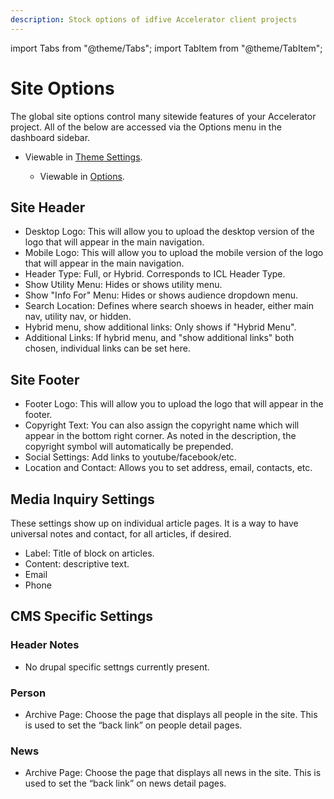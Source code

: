 ```yaml
---
description: Stock options of idfive Accelerator client projects
---
```


import Tabs from "@theme/Tabs";
import TabItem from "@theme/TabItem";

# Site Options

The global site options control many sitewide features of your Accelerator project. All of the below are accessed via the Options menu in the dashboard sidebar.

<Tabs groupId="accelerator-versions">
  <TabItem value="drupal" label="Drupal" default>

- Viewable in [Theme Settings](https://dev-idfive-drupal-accelerator.pantheonsite.io/admin/appearance/settings/idfive_accelerator).

  </TabItem>

  <TabItem value="wp" label="WordPress">

  - Viewable in [Options](https://dev-idfive-accelerator.pantheonsite.io/wp-admin/admin.php?page=acf-options).

  </TabItem>

</Tabs>

## Site Header

- Desktop Logo: This will allow you to upload the desktop version of the logo that will appear in the main navigation.
- Mobile Logo: This will allow you to upload the mobile version of the logo that will appear in the main navigation.
- Header Type: Full, or Hybrid. Corresponds to ICL Header Type.
- Show Utility Menu: Hides or shows utility menu.
- Show "Info For" Menu: Hides or shows audience dropdown menu.
- Search Location: Defines where search shoews in header, either main nav, utility nav, or hidden.
- Hybrid menu, show additional links: Only shows if "Hybrid Menu".
- Additional Links: If hybrid menu, and "show additional links" both chosen, individual links can be set here.

## Site Footer

- Footer Logo: This will allow you to upload the logo that will appear in the footer.
- Copyright Text: You can also assign the copyright name which will appear in the bottom right corner. As noted in the description, the copyright symbol will automatically be prepended.
- Social Settings: Add links to youtube/facebook/etc.
- Location and Contact: Allows you to set address, email, contacts, etc.

## Media Inquiry Settings

These settings show up on individual article pages. It is a way to have universal notes and contact, for all articles, if desired.

- Label: Title of block on articles.
- Content: descriptive text.
- Email
- Phone

## CMS Specific Settings

### Header Notes

<Tabs groupId="accelerator-versions-cms">
  <TabItem value="drupal-cms" label="Drupal" default>

- No drupal specific settngs currently present.

  </TabItem>

  <TabItem value="wp-cms" label="WordPress">

### Person

- Archive Page: Choose the page that displays all people in the site. This is used to set the “back link” on people detail pages.

### News

- Archive Page: Choose the page that displays all news in the site. This is used to set the “back link” on news detail pages.

  </TabItem>

</Tabs>
